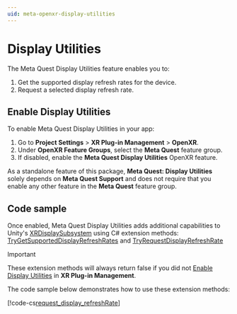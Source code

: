 ```yaml
---
uid: meta-openxr-display-utilities
---
```

# Display Utilities

The Meta Quest Display Utilities feature enables you to:
1. Get the supported display refresh rates for the device.
2. Request a selected display refresh rate.

<a id="enable-display-utilities"/>

## Enable Display Utilities

To enable Meta Quest Display Utilities in your app:

1. Go to **Project Settings** > **XR Plug-in Management** > **OpenXR**.
2. Under **OpenXR Feature Groups**, select the **Meta Quest** feature group.
3. If disabled, enable the **Meta Quest Display Utilities** OpenXR feature.

As a standalone feature of this package, **Meta Quest: Display Utilities** solely depends on **Meta Quest Support** and does not require that you enable any other feature in the **Meta Quest** feature group.

## Code sample

Once enabled, Meta Quest Display Utilities adds additional capabilities to Unity's [XRDisplaySubsystem](xref:UnityEngine.XR.XRDisplaySubsystem) using C# extension methods: [TryGetSupportedDisplayRefreshRates](xref:UnityEngine.XR.OpenXR.Features.Meta.MetaOpenXRDisplaySubsystemExtensions.TryGetSupportedDisplayRefreshRates*) and [TryRequestDisplayRefreshRate](xref:UnityEngine.XR.OpenXR.Features.Meta.MetaOpenXRDisplaySubsystemExtensions.TryRequestDisplayRefreshRate*) 

> [!IMPORTANT]
> These extension methods will always return false if you did not [Enable Display Utilities](#enable-display-utilities) in **XR Plug-in Management**.

The code sample below demonstrates how to use these extension methods:

[!code-cs[request_display_refreshRate](../../Tests/CodeSamples/MetaQuestDisplayUtilitiesSample.cs#request_display_refreshRate)]
